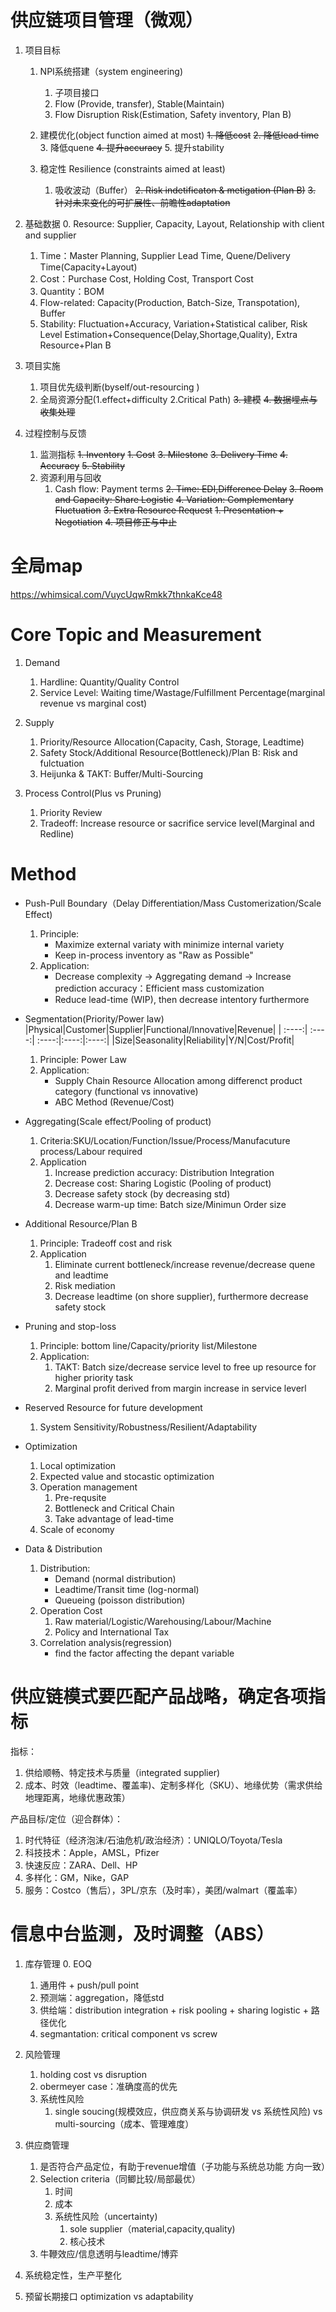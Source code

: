 # 供应链项目管理（微观）
1. 项目目标
    1. NPI系统搭建（system engineering)
        1. 子项目接口
        2. Flow (Provide, transfer), Stable(Maintain)
        3. Flow Disruption Risk(Estimation, Safety inventory, Plan B)

    2. 建模优化(object function aimed at most)
        ~~1. 降低cost~~
        ~~2. 降低lead time~~
        3. 降低quene
        ~~4. 提升accuracy~~
        5. 提升stability

    3. 稳定性 Resilience (constraints aimed at least)
        1. 吸收波动（Buffer）
        ~~2. Risk indetificaton & metigation (Plan B)~~
        ~~3. 针对未来变化的可扩展性、前瞻性adaptation~~

2. 基础数据
    0. Resource: Supplier, Capacity, Layout, Relationship with client and supplier
    1. Time：Master Planning, Supplier Lead Time, Quene/Delivery Time(Capacity+Layout)
    2. Cost：Purchase Cost, Holding Cost, Transport Cost
    3. Quantity：BOM
    4. Flow-related: Capacity(Production, Batch-Size, Transpotation), Buffer
    5. Stability: Fluctuation+Accuracy, Variation+Statistical caliber, Risk Level Estimation+Consequence(Delay,Shortage,Quality),
    Extra Resource+Plan B

3. 项目实施
    1. 项目优先级判断(byself/out-resourcing )
    2. 全局资源分配(1.effect+difficulty 2.Critical Path)
    ~~3. 建模~~
    ~~4. 数据埋点与收集处理~~

4. 过程控制与反馈
    1. 监测指标
        ~~1. Inventory~~
        ~~1. Cost~~
        ~~3. Milestone~~
        ~~3. Delivery Time~~
        ~~4. Accuracy~~
        ~~5. Stability~~
    2. 资源利用与回收
        1. Cash flow: Payment terms
        ~~2. Time: EDI,Difference Delay~~
        ~~3. Room and Capacity: Share Logistic~~
        ~~4. Variation: Complementary Fluctuation~~
    ~~3. Extra Resource Request~~
        ~~1. Presentation + Negotiation~~
    ~~4. 项目修正与中止~~


# 全局map
https://whimsical.com/VuycUqwRmkk7thnkaKce48



# Core Topic and Measurement
1. Demand
    1. Hardline: Quantity/Quality Control
    2. Service Level: Waiting time/Wastage/Fulfillment Percentage(marginal revenue vs marginal cost)
    

2. Supply 
    1. Priority/Resource Allocation(Capacity, Cash, Storage, Leadtime)
    2. Safety Stock/Additional Resource(Bottleneck)/Plan B: Risk and fulctuation
    3. Heijunka & TAKT: Buffer/Multi-Sourcing


3. Process Control(Plus vs Pruning)
    1. Priority Review
    2. Tradeoff: Increase resource or sacrifice service level(Marginal and Redline)





# Method
* Push-Pull Boundary（Delay Differentiation/Mass Customerization/Scale Effect)
    1. Principle:
        * Maximize external variaty with minimize internal variety
        * Keep in-process inventory as "Raw as Possible"
    2. Application:
        * Decrease complexity → Aggregating demand → Increase prediction accuracy：Efficient mass customization
        * Reduce lead-time (WIP), then decrease intentory furthermore


* Segmentation(Priority/Power law)
    |Physical|Customer|Supplier|Functional/Innovative|Revenue|
    |    :----:|    :----:|    :----:|:----:|:----:|
    |Size|Seasonality|Reliability|Y/N|Cost/Profit|
    1. Principle: Power Law
    2. Application:
        * Supply Chain Resource Allocation among differenct product category (functional vs innovative)
        * ABC Method (Revenue/Cost)


* Aggregating(Scale effect/Pooling of product)
    1. Criteria:SKU/Location/Function/Issue/Process/Manufacuture process/Labour required
    3. Application
        1. Increase prediction accuracy: Distribution Integration
        2. Decrease cost: Sharing Logistic (Pooling of product)
        3. Decrease safety stock (by decreasing std)
        4. Decrease warm-up time: Batch size/Minimun Order size


* Additional Resource/Plan B
    1. Principle: Tradeoff cost and risk
    2. Application
        1. Eliminate current bottleneck/increase revenue/decrease quene and leadtime
        2. Risk mediation
        3. Decrease leadtime (on shore supplier), furthermore decrease safety stock


* Pruning and stop-loss
    1. Principle: bottom line/Capacity/priority list/Milestone
    2. Application:
        1. TAKT: Batch size/decrease service level to free up resource for higher priority task
        2. Marginal profit derived from margin increase in service leverl


* Reserved Resource for future development
    1. System Sensitivity/Robustness/Resilient/Adaptability


* Optimization
    1. Local optimization
    2. Expected value and stocastic optimization    
    2. Operation management
        1. Pre-requsite
        2. Bottleneck and Critical Chain
        3. Take advantage of lead-time
    3. Scale of economy
   

* Data & Distribution 
    1. Distribution:
        * Demand (normal distribution)
        * Leadtime/Transit time (log-normal)
        * Queueing (poisson distribution)
    2. Operation Cost
        1. Raw material/Logistic/Warehousing/Labour/Machine
        2. Policy and International Tax    
    3.  Correlation analysis(regression)
        * find the factor affecting the depant variable   


# 供应链模式要匹配产品战略，确定各项指标
指标：
1. 供给顺畅、特定技术与质量（integrated supplier)
2. 成本、时效（leadtime、覆盖率)、定制多样化（SKU）、地缘优势（需求供给地理距离，地缘优惠政策）

产品目标/定位（迎合群体）：
1. 时代特征（经济泡沫/石油危机/政治经济）：UNIQLO/Toyota/Tesla
2. 科技技术：Apple，AMSL，Pfizer
3. 快速反应：ZARA、Dell、HP
4. 多样化：GM，Nike，GAP
5. 服务：Costco（售后），3PL/京东（及时率），美团/walmart（覆盖率）


# 信息中台监测，及时调整（ABS）
1. 库存管理
    0. EOQ
    1. 通用件 + push/pull point
    2. 预测端：aggregation，降低std
    3. 供给端：distribution integration + risk pooling + sharing logistic + 路径优化
    4. segmantation: critical component vs screw

2. 风险管理
    1. holding cost vs disruption
    2. obermeyer case：准确度高的优先
    3. 系统性风险
        1. single soucing(规模效应，供应商关系与协调研发 vs 系统性风险) vs multi-sourcing（成本、管理难度）

3. 供应商管理
    1. 是否符合产品定位，有助于revenue增值（子功能与系统总功能 方向一致）
    2. Selection criteria（同鲫比较/局部最优）
        1. 时间
        2. 成本
        3. 系统性风险（uncertainty)
            1. sole supplier（material,capacity,quality)
            2. 核心技术
    3. 牛鞭效应/信息透明与leadtime/博弈

4. 系统稳定性，生产平整化
5. 预留长期接口 optimization vs adaptability














